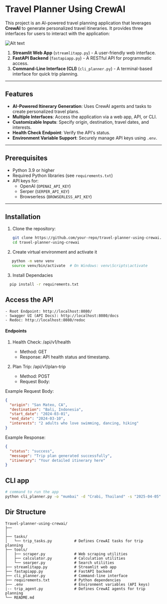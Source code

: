 # Travel Planner Using CrewAI

This project is an AI-powered travel planning application that leverages **CrewAI** to generate personalized travel itineraries. It provides three interfaces for users to interact with the application:

![Alt text](assests/Gemini_Generated_Image_e2lnpge2lnpge2ln.png)

1. **Streamlit Web App** (`streamlitapp.py`) - A user-friendly web interface.
2. **FastAPI Backend** (`fastapiapp.py`) - A RESTful API for programmatic access.
3. **Command-Line Interface (CLI)** (`cli_planner.py`) - A terminal-based interface for quick trip planning.

---

## Features

- **AI-Powered Itinerary Generation**: Uses CrewAI agents and tasks to create personalized travel plans.
- **Multiple Interfaces**: Access the application via a web app, API, or CLI.
- **Customizable Inputs**: Specify origin, destination, travel dates, and interests.
- **Health Check Endpoint**: Verify the API's status.
- **Environment Variable Support**: Securely manage API keys using `.env`.

---

## Prerequisites

- Python 3.9 or higher
- Required Python libraries (see `requirements.txt`)
- API keys for:
  - OpenAI (`OPENAI_API_KEY`)
  - Serper (`SERPER_API_KEY`)
  - Browserless (`BROWSERLESS_API_KEY`)

---

## Installation

1. Clone the repository:
   ```bash
   git clone https://github.com/your-repo/travel-planner-using-crewai.git
   cd travel-planner-using-crewai
   ```
2. Create virtual environment and activate it 
 ```bash
    python -m venv venv
    source venv/bin/activate  # On Windows: venv\Scripts\activate
```
3. Install Dependacies
```bash
  pip install -r requirements.txt

```

## Access the API
    - Root Endpoint: http://localhost:8080/
    - Swagger UI (API Docs): http://localhost:8080/docs
    - Redoc: http://localhost:8080/redoc

#### Endpoints

1. Health Check: /api/v1/health

    - Method: GET
    - Response: API health status and timestamp.

2. Plan Trip: /api/v1/plan-trip
    - Method: POST
    - Request Body:

Example Request Body:

```json
{
  "origin": "San Mateo, CA",
  "destination": "Bali, Indonesia",
  "start_date": "2024-03-01",
  "end_date": "2024-03-10",
  "interests": "2 adults who love swimming, dancing, hiking"
}
```

Example Response:

```json
{
  "status": "success",
  "message": "Trip plan generated successfully",
  "itinerary": "Your detailed itinerary here"
}
```

## CLI app

```bash
# command to run the app
python cli_planner.py -o "mumbai" -d "Crabi, Thailand" -s "2025-04-05" -e "2025-04-15" -i "2 adults who love swimming, dancing"

```

## Dir Structure
```
Travel-planner-using-crewai/
├── 
│           
├── tasks/
│   └── trip_tasks.py          # Defines CrewAI tasks for trip planning
├── tools/
│   ├── scraper.py             # Web scraping utilities
│   ├── calculator.py          # Calculation utilities
│   └── searper.py             # Search utilities
├── streamlitapp.py            # Streamlit web app
├── fastapiapp.py              # FastAPI backend
├── cli_planner.py             # Command-line interface
├── requirements.txt           # Python dependencies
├── .env                       # Environment variables (API keys)
|-- trip_agent.py              # Defines CrewAI agents for trip planning            
└── README.md   
```



